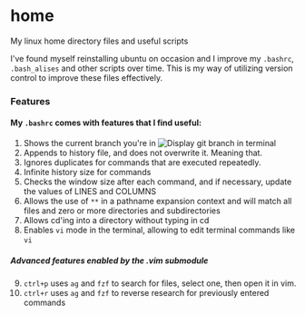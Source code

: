 # home

My linux home directory files and useful scripts

I've found myself reinstalling ubuntu on occasion and I improve my `.bashrc`, `.bash_alises` and other scripts over time. This is my way of utilizing version control to improve these files effectively. 

### Features

#### My `.bashrc` comes with features that I find useful:
1. Shows the current branch you're in
![Display git branch in terminal](./images/.show_git_branch.png)
2. Appends to history file, and does not overwrite it. Meaning that.
3. Ignores duplicates for commands that are executed repeatedly.
4. Infinite history size for commands
5. Checks the window size after each command, and if necessary, update the values of LINES and COLUMNS
6. Allows the use of `**` in a pathname expansion context and will match all files and zero or more directories and subdirectories
7. Allows cd'ing into a directory without typing in cd
8. Enables `vi` mode in the terminal, allowing to edit terminal commands like `vi`

##### Advanced features enabled by the .vim submodule 

9. `ctrl+p` uses `ag` and `fzf` to search for files, select one, then open it in vim.
10. `ctrl+r` uses `ag` and `fzf` to reverse research for previously entered commands
